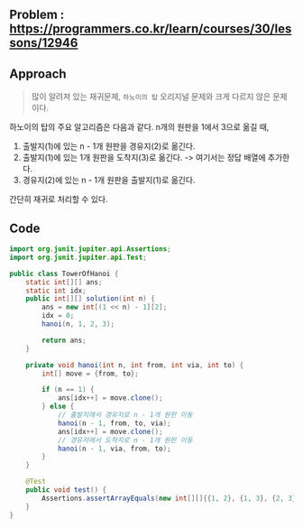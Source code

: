 ## Problem : https://programmers.co.kr/learn/courses/30/lessons/12946

## Approach

> 많이 알려져 있는 재귀문제, `하노이의 탑` 오리지널 문제와 크게 다르지 않은 문제이다.

하노이의 탑의 주요 알고리즘은 다음과 같다. n개의 원판을 1에서 3으로 옮길 때,

1. 출발지(1)에 있는 n - 1개 원판을 경유지(2)로 옮긴다.
2. 출발지(1)에 있는 1개 원판을 도착지(3)로 옮긴다. -> 여기서는 정답 배열에 추가한다.
3. 경유지(2)에 있는 n - 1개 원판을 출발지(1)로 옮긴다.

간단히 재귀로 처리할 수 있다.

## Code

```java
import org.junit.jupiter.api.Assertions;
import org.junit.jupiter.api.Test;

public class TowerOfHanoi {
    static int[][] ans;
    static int idx;
    public int[][] solution(int n) {
        ans = new int[(1 << n) - 1][2];
        idx = 0;
        hanoi(n, 1, 2, 3);

        return ans;
    }

    private void hanoi(int n, int from, int via, int to) {
        int[] move = {from, to};

        if (n == 1) {
            ans[idx++] = move.clone();
        } else {
            // 출발지에서 경유지로 n - 1개 원판 이동
            hanoi(n - 1, from, to, via);
            ans[idx++] = move.clone();
            // 경유지에서 도착지로 n - 1개 원판 이동
            hanoi(n - 1, via, from, to);
        }
    }

    @Test
    public void test() {
        Assertions.assertArrayEquals(new int[][]{{1, 2}, {1, 3}, {2, 3}}, solution(2));
    }
}

```

